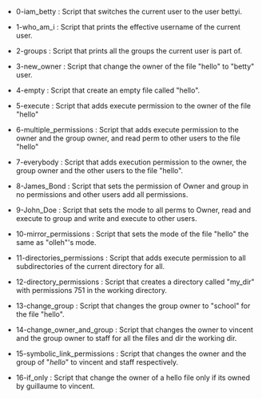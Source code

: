 - 0-iam_betty : Script that switches the current user to the user bettyi.

- 1-who_am_i : Script that prints the effective username of the current user.

- 2-groups : Script that prints all the groups the current user is part of.

- 3-new_owner : Script that change the owner of the file "hello" to "betty" user.

- 4-empty : Script that create an empty file called "hello".

- 5-execute : Script that adds execute permission to the owner of the file "hello"

- 6-multiple_permissions : Script that adds execute permission to the owner and the group owner, and read perm to other users to the file "hello"

- 7-everybody : Script that adds execution permission to the owner, the group owner and the other users to the file "hello".

- 8-James_Bond : Script that sets the permission of Owner and group in no permissions and other users add all permissions.

- 9-John_Doe : Script that sets the mode to all perms to Owner, read and execute to group and write and execute to other users.

- 10-mirror_permissions : Script that sets the mode of the file "hello" the same as "olleh"'s mode.

- 11-directories_permissions : Script that adds execute permission to all subdirectories of the current directory for all.

- 12-directory_permissions : Script that creates a directory called "my_dir" with permissions 751 in the working directory.

- 13-change_group : Script that changes the group owner to "school" for the file "hello".

- 14-change_owner_and_group : Script that changes the owner to vincent and the group owner to staff for all the files and dir the working dir.

- 15-symbolic_link_permissions : Script that changes the owner and the group of "_hello_" to vincent and staff respectively.

- 16-if_only : Script that change the owner of a hello file only if its owned by guillaume to vincent.
